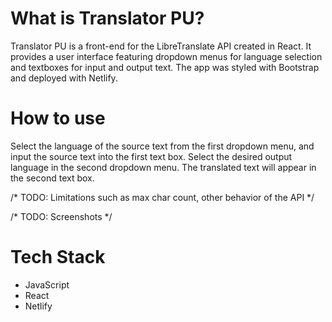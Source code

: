 # What is Translator PU?
Translator PU is a front-end for the LibreTranslate API created in React. It provides a user interface featuring dropdown menus for language selection and textboxes for input and output text. The app was styled with Bootstrap and deployed with Netlify.

# How to use
Select the language of the source text from the first dropdown menu, and input the source text into the first text box. Select the desired output language in the second dropdown menu. The translated text will appear in the second text box.

/* TODO: Limitations such as max char count, other behavior of the API */

/* TODO: Screenshots */

# Tech Stack
- JavaScript
- React
- Netlify